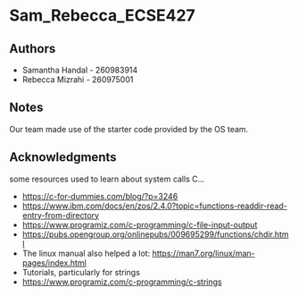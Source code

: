 # Sam_Rebecca_ECSE427

## Authors
- Samantha Handal - 260983914
- Rebecca Mizrahi - 260975001

## Notes
Our team made use of the starter code provided by the OS team.

## Acknowledgments
some resources used to learn about system calls C...
- https://c-for-dummies.com/blog/?p=3246
- https://www.ibm.com/docs/en/zos/2.4.0?topic=functions-readdir-read-entry-from-directory
- https://www.programiz.com/c-programming/c-file-input-output
- https://pubs.opengroup.org/onlinepubs/009695299/functions/chdir.html
- The linux manual also helped a lot: https://man7.org/linux/man-pages/index.html
- Tutorials, particularly for strings
- https://www.programiz.com/c-programming/c-strings
